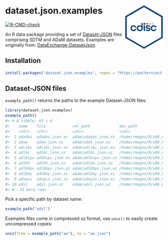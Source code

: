 
<!-- README.md is generated from README.Rmd. Please edit that file -->

# dataset.json.examples <img src="man/figures/logo.svg" align="right" height="139" alt="" />

<!-- badges: start -->

[![R-CMD-check](https://github.com/ramiromagno/dataset.json.examples/actions/workflows/R-CMD-check.yaml/badge.svg)](https://github.com/ramiromagno/dataset.json.examples/actions/workflows/R-CMD-check.yaml)
<!-- badges: end -->

An R data package providing a set of
[Dataset-JSON](https://www.cdisc.org/dataset-json) files comprising SDTM
and ADaM datasets. Examples are originally from:
[DataExchange-DatasetJson](https://github.com/cdisc-org/DataExchange-DatasetJson).

## Installation

``` r
install.packages("dataset.json.examples", repos = "https://patterninstitute.r-universe.dev")
```

## Dataset-JSON files

`example_path()` returns the paths to the example Dataset-JSON files:

``` r
library(dataset.json.examples)
example_path()
#> # A tibble: 43 × 4
#>    name    file            rel_path             abs_path                        
#>    <chr>   <chr>           <chr>                <chr>                           
#>  1 adadas  adadas.json.xz  adam/adadas.json.xz  /home/rmagno/R/x86_64-pc-linux-…
#>  2 adae    adae.json.xz    adam/adae.json.xz    /home/rmagno/R/x86_64-pc-linux-…
#>  3 adcibc  adcibc.json.xz  adam/adcibc.json.xz  /home/rmagno/R/x86_64-pc-linux-…
#>  4 adlbc   adlbc.json.xz   adam/adlbc.json.xz   /home/rmagno/R/x86_64-pc-linux-…
#>  5 adlbcpv adlbcpv.json.xz adam/adlbcpv.json.xz /home/rmagno/R/x86_64-pc-linux-…
#>  6 adlbh   adlbh.json.xz   adam/adlbh.json.xz   /home/rmagno/R/x86_64-pc-linux-…
#>  7 adlbhpv adlbhpv.json.xz adam/adlbhpv.json.xz /home/rmagno/R/x86_64-pc-linux-…
#>  8 adlbhy  adlbhy.json.xz  adam/adlbhy.json.xz  /home/rmagno/R/x86_64-pc-linux-…
#>  9 adnpix  adnpix.json.xz  adam/adnpix.json.xz  /home/rmagno/R/x86_64-pc-linux-…
#> 10 adsl    adsl.json.xz    adam/adsl.json.xz    /home/rmagno/R/x86_64-pc-linux-…
#> # ℹ 33 more rows
```

Pick a specific path by dataset name:

``` r
example_path("adsl")
```

Examples files come in compressed xz format, use `unxz()` to easily
create uncompressed copies:

``` r
unxz(from = example_path("ae"), to = "ae.json")
```
